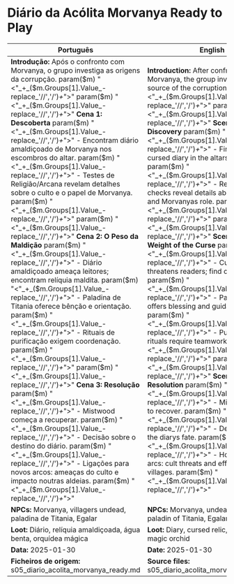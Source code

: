# Diário da Acólita Morvanya  Ready to Play

| Português                                                                                                                                                                                                                                                                                                                                                                                                                                                                                                                                                                                                                                                                                  | English                                                                                                                                                                                                                                                                                                                                                                                                                                                                                                                                                                                                                                                      |
| ------------------------------------------------------------------------------------------------------------------------------------------------------------------------------------------------------------------------------------------------------------------------------------------------------------------------------------------------------------------------------------------------------------------------------------------------------------------------------------------------------------------------------------------------------------------------------------------------------------------------------------------------------------------------------------------ | ------------------------------------------------------------------------------------------------------------------------------------------------------------------------------------------------------------------------------------------------------------------------------------------------------------------------------------------------------------------------------------------------------------------------------------------------------------------------------------------------------------------------------------------------------------------------------------------------------------------------------------------------------------ |
| **Introdução:** Após o confronto com Morvanya, o grupo investiga as origens da corrupção. param($m) "<"_+_($m.Groups[1].Value_-replace_'//','/')_+_">"  param($m) "<"_+_($m.Groups[1].Value_-replace_'//','/')_+_">" **Cena 1: Descoberta** param($m) "<"_+_($m.Groups[1].Value_-replace_'//','/')_+_">" - Encontram diário amaldiçoado de Morvanya nos escombros do altar. param($m) "<"_+_($m.Groups[1].Value_-replace_'//','/')_+_">" - Testes de Religião/Arcana revelam detalhes sobre o culto e o papel de Morvanya. param($m) "<"_+_($m.Groups[1].Value_-replace_'//','/')_+_">"  param($m) "<"_+_($m.Groups[1].Value_-replace_'//','/')_+_">" **Cena 2: O Peso da Maldição** param($m) "<"_+_($m.Groups[1].Value_-replace_'//','/')_+_">" - Diário amaldiçoado ameaça leitores; encontram relíquia maldita. param($m) "<"_+_($m.Groups[1].Value_-replace_'//','/')_+_">" - Paladina de Titania oferece bênção e orientação. param($m) "<"_+_($m.Groups[1].Value_-replace_'//','/')_+_">" - Rituais de purificação exigem coordenação. param($m) "<"_+_($m.Groups[1].Value_-replace_'//','/')_+_">"  param($m) "<"_+_($m.Groups[1].Value_-replace_'//','/')_+_">" **Cena 3: Resolução** param($m) "<"_+_($m.Groups[1].Value_-replace_'//','/')_+_">" - Mistwood começa a recuperar. param($m) "<"_+_($m.Groups[1].Value_-replace_'//','/')_+_">" - Decisão sobre o destino do diário. param($m) "<"_+_($m.Groups[1].Value_-replace_'//','/')_+_">" - Ligações para novos arcos: ameaças do culto e impacto noutras aldeias. param($m) "<"_+_($m.Groups[1].Value_-replace_'//','/')_+_">"  | **Introduction:** After confronting Morvanya, the group investigates the source of the corruption. param($m) "<"_+_($m.Groups[1].Value_-replace_'//','/')_+_">"  param($m) "<"_+_($m.Groups[1].Value_-replace_'//','/')_+_">" **Scene 1: Discovery** param($m) "<"_+_($m.Groups[1].Value_-replace_'//','/')_+_">" - Find Morvanyas cursed diary in the altars ruins. param($m) "<"_+_($m.Groups[1].Value_-replace_'//','/')_+_">" - Religion/Arcana checks reveal details about the cult and Morvanyas role. param($m) "<"_+_($m.Groups[1].Value_-replace_'//','/')_+_">"  param($m) "<"_+_($m.Groups[1].Value_-replace_'//','/')_+_">" **Scene 2: The Weight of the Curse** param($m) "<"_+_($m.Groups[1].Value_-replace_'//','/')_+_">" - Cursed diary threatens readers; find cursed relic. param($m) "<"_+_($m.Groups[1].Value_-replace_'//','/')_+_">" - Paladin of Titania offers blessing and guidance. param($m) "<"_+_($m.Groups[1].Value_-replace_'//','/')_+_">" - Purification rituals require teamwork. param($m) "<"_+_($m.Groups[1].Value_-replace_'//','/')_+_">"  param($m) "<"_+_($m.Groups[1].Value_-replace_'//','/')_+_">" **Scene 3: Resolution** param($m) "<"_+_($m.Groups[1].Value_-replace_'//','/')_+_">" - Mistwood begins to recover. param($m) "<"_+_($m.Groups[1].Value_-replace_'//','/')_+_">" - Decision about the diarys fate. param($m) "<"_+_($m.Groups[1].Value_-replace_'//','/')_+_">" - Hooks for new arcs: cult threats and effects on other villages. param($m) "<"_+_($m.Groups[1].Value_-replace_'//','/')_+_">"  |
| **NPCs:** Morvanya, villagers undead, paladina de Titania, Egalar                                                                                                                                                                                                                                                                                                                                                                                                                                                                                                                                                                                                                          | **NPCs:** Morvanya, undead villagers, paladin of Titania, Egalar                                                                                                                                                                                                                                                                                                                                                                                                                                                                                                                                                                                             |
| **Loot:** Diário, relíquia amaldiçoada, água benta, orquídea mágica                                                                                                                                                                                                                                                                                                                                                                                                                                                                                                                                                                                                                        | **Loot:** Diary, cursed relic, holy water, magic orchid                                                                                                                                                                                                                                                                                                                                                                                                                                                                                                                                                                                                      |
| **Data:** 2025-01-30                                                                                                                                                                                                                                                                                                                                                                                                                                                                                                                                                                                                                                                                       | **Date:** 2025-01-30                                                                                                                                                                                                                                                                                                                                                                                                                                                                                                                                                                                                                                         |
| **Ficheiros de origem:** s05_diario_acolita_morvanya_ready.md                                                                                                                                                                                                                                                                                                                                                                                                                                                                                                                                                                                                                              | **Source files:** s05_diario_acolita_morvanya_ready.md                                                                                                                                                                                                                                                                                                                                                                                                                                                                                                                                                                                                       |

























